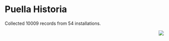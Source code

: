 # Puella Historia

Collected 10009 records from 54 installations.

<p align="right"><img src="https://xn--80aalyho.xn--p1ai/magireco/NAgitan/img/kagome.png" /></p>
